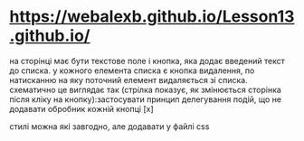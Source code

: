 # https://webalexb.github.io/Lesson13.github.io/

на сторінці має бути текстове поле і кнопка, яка додає введений текст до списка. у кожного елемента списка є кнопка
видалення, по натисканню на яку поточний елемент видаляється зі списка. схематично це виглядає так (стрілка показує, як
змінюється сторінка після кліку на кнопку):застосувати принцип делегування подій, що не додавати обробник кожній кнопці [x]

стилі можна які завгодно, але додавати у файлі css